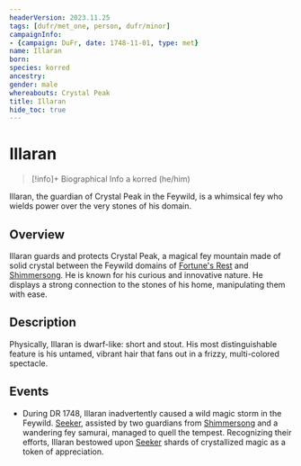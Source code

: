 ```yaml
---
headerVersion: 2023.11.25
tags: [dufr/met_one, person, dufr/minor]
campaignInfo:
- {campaign: DuFr, date: 1748-11-01, type: met}
name: Illaran
born:
species: korred
ancestry:
gender: male
whereabouts: Crystal Peak
title: Illaran
hide_toc: true
---
```

# Illaran
>[!info]+ Biographical Info
> a korred (he/him)
>> 
>> 

Illaran, the guardian of Crystal Peak in the Feywild, is a whimsical fey who wields power over the very stones of his domain.
## Overview

Illaran guards and protects Crystal Peak, a magical fey mountain made of solid crystal between the Feywild domains of [Fortune's Rest](<../../cosmology/multiverse/echo-realms/feywild/fortune-s-rest.md>) and [Shimmersong](<../../cosmology/multiverse/echo-realms/feywild/shimmersong.md>). He is known for his curious and innovative nature. He displays a strong connection to the stones of his home, manipulating them with ease.
## Description

Physically, Illaran is dwarf-like: short and stout. His most distinguishable feature is his untamed, vibrant hair that fans out in a frizzy, multi-colored spectacle.
## Events

- During DR 1748, Illaran inadvertently caused a wild magic storm in the Feywild. [Seeker](<../pcs/dunmar-fellowship/seeker.md>), assisted by two guardians from [Shimmersong](<../../cosmology/multiverse/echo-realms/feywild/shimmersong.md>) and a wandering fey samurai, managed to quell the tempest. Recognizing their efforts, Illaran bestowed upon [Seeker](<../pcs/dunmar-fellowship/seeker.md>) shards of crystallized magic as a token of appreciation.

